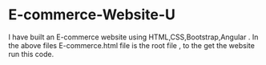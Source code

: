 # E-commerce-Website-U
I have built an E-commerce website using HTML,CSS,Bootstrap,Angular .
In the above files E-commerce.html file is the root file , to the get the website run this code.
